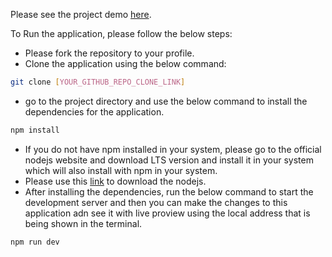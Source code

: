 Please see the project demo [here](https://react-assingment-two.vercel.app/).

To Run the application, please follow the below steps:

- Please fork the repository to your profile.
- Clone the application using the below command:
```bash
git clone [YOUR_GITHUB_REPO_CLONE_LINK]
```
- go to the project directory and use the below command to install the dependencies for the application.
```bash
npm install
```
- If you do not have npm installed in your system, please go to the official nodejs website and download LTS version and install it in your system which will also install with npm in your system.
- Please use this [link](https://nodejs.org/en/download) to download the nodejs.
- After installing the dependencies, run the below command to start the development server and then you can make the changes to this application adn see it with live proview using the local address that is being shown in the terminal.
```bash
npm run dev
```
